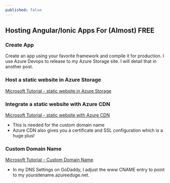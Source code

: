 ```yaml
---
published: false
---
```


## Hosting Angular/Ionic Apps For (Almost) FREE

### Create App
Create an app using your favorite framework and compile it for production. I use Azure Devops to release to my Azure Storage site. I will detail that in another post. 

### Host a static website in Azure Storage
[Microsoft Tutorial - static website in Azure Storage](https://docs.microsoft.com/en-us/azure/storage/blobs/storage-blob-static-website-how-to?tabs=azure-portal)

### Integrate a static website with Azure CDN
[Microsoft Tutorial - static website with Azure CDN](https://docs.microsoft.com/en-us/azure/storage/blobs/static-website-content-delivery-network)
- This is needed for the custom domain name
- Azure CDN also gives you a certificate and SSL configuration which is a huge plus!

### Custom Domain Name
[Microsoft Tutorial - Custom Domain Name](https://docs.microsoft.com/en-us/azure/storage/blobs/storage-custom-domain-name?tabs=azure-portal)
- In my DNS Settings on GoDaddy, I adjust the www CNAME entry to point to my yoursitename.azureeduge.net.

